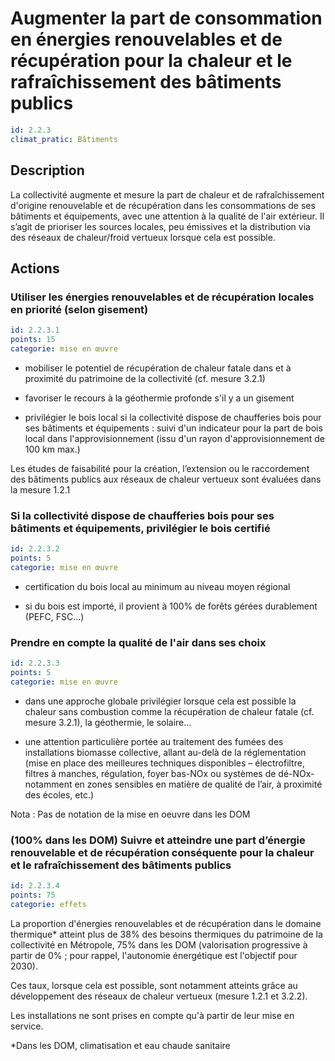 # Augmenter la part de consommation en énergies renouvelables et de récupération pour la chaleur et le rafraîchissement des bâtiments publics
```yaml
id: 2.2.3
climat_pratic: Bâtiments
```
## Description
La collectivité augmente et mesure la part de chaleur et de rafraîchissement d'origine renouvelable et de récupération dans les consommations de ses bâtiments et équipements, avec une attention à la qualité de l'air extérieur. Il s’agit de prioriser les sources locales, peu émissives et la distribution via des réseaux de chaleur/froid vertueux lorsque cela est possible.



## Actions
### Utiliser les énergies renouvelables et de récupération locales en priorité (selon gisement)
```yaml
id: 2.2.3.1
points: 15
categorie: mise en œuvre
```
- mobiliser le potentiel de récupération de chaleur fatale dans et à proximité du patrimoine de la collectivité (cf. mesure 3.2.1)

- favoriser le recours à la géothermie profonde s'il y a un gisement

- privilégier le bois local si la collectivité dispose de chaufferies bois pour ses bâtiments et équipements : suivi d'un indicateur pour la part de bois local dans l'approvisionnement (issu d'un rayon d'approvisionnement de 100 km max.)

Les études de faisabilité pour la création, l’extension ou le raccordement des bâtiments publics aux réseaux de chaleur vertueux sont évaluées dans la mesure 1.2.1




### Si la collectivité dispose de chaufferies bois pour ses bâtiments et équipements, privilégier le bois certifié
```yaml
id: 2.2.3.2
points: 5
categorie: mise en œuvre
```
- certification du bois local au minimum au niveau moyen régional 

- si du bois est importé, il provient à 100% de forêts gérées durablement (PEFC, FSC...) 




### Prendre en compte la qualité de l'air dans ses choix
```yaml
id: 2.2.3.3
points: 5
categorie: mise en œuvre
```
- dans une approche globale privilégier lorsque cela est possible la chaleur sans combustion comme la récupération de chaleur fatale (cf. mesure 3.2.1), la géothermie, le solaire...

- une attention particulière portée au traitement des fumées des installations biomasse collective, allant au-delà de la réglementation (mise en place des meilleures techniques disponibles – électrofiltre, filtres à manches, régulation, foyer bas-NOx ou systèmes de dé-NOx- notamment en zones sensibles en matière de qualité de l’air, à proximité des écoles, etc.)

Nota : Pas de notation de la mise en oeuvre dans les DOM






### (100% dans les DOM) Suivre et atteindre une part d’énergie renouvelable et de récupération conséquente pour la chaleur et le rafraîchissement des bâtiments publics
```yaml
id: 2.2.3.4
points: 75
categorie: effets
```
La proportion d'énergies renouvelables et de récupération dans le domaine thermique* atteint plus de 38% des besoins thermiques du patrimoine de la collectivité en Métropole, 75% dans les DOM (valorisation progressive à partir de 0% ; pour rappel, l'autonomie énergétique est l'objectif pour 2030).

Ces taux, lorsque cela est possible, sont notamment atteints grâce au développement des réseaux de chaleur vertueux (mesure 1.2.1 et 3.2.2).

Les installations ne sont prises en compte qu'à partir de leur mise en service.

*Dans les DOM, climatisation et eau chaude sanitaire









